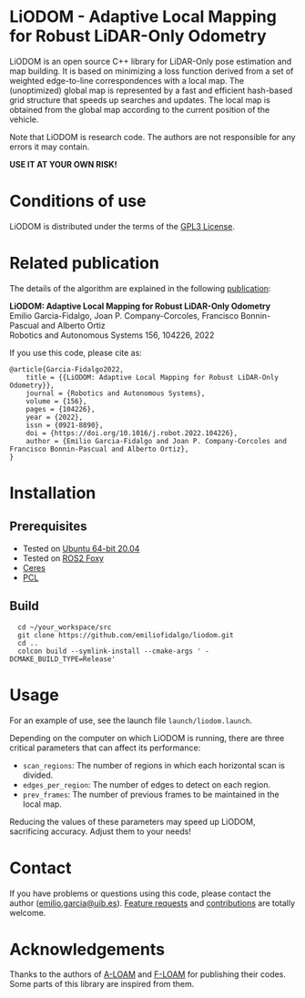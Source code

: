 # LiODOM - Adaptive Local Mapping for Robust LiDAR-Only Odometry

LiODOM is an open source C++ library for LiDAR-Only pose estimation and map building. It is based on minimizing a loss function derived from a set of weighted edge-to-line correspondences with a local map. The (unoptimized) global map is represented by a fast and efficient hash-based grid structure that speeds up searches and updates. The local map is obtained from the global map according to the current position of the vehicle.

Note that LiODOM is research code. The authors are not responsible for any errors it may contain. 

**USE IT AT YOUR OWN RISK!**

# Conditions of use

LiODOM is distributed under the terms of the [GPL3 License](http://github.com/emiliofidalgo/liodom/blob/master/LICENSE).

# Related publication

The details of the algorithm are explained in the following [publication](https://www.sciencedirect.com/science/article/pii/S0921889022001324):

**LiODOM: Adaptive Local Mapping for Robust LiDAR-Only Odometry**<br/>
Emilio Garcia-Fidalgo, Joan P. Company-Corcoles, Francisco Bonnin-Pascual and Alberto Ortiz<br/>
Robotics and Autonomous Systems 156, 104226, 2022<br/>

If you use this code, please cite as:
```
@article{Garcia-Fidalgo2022,
	title = {{LiODOM: Adaptive Local Mapping for Robust LiDAR-Only Odometry}},
	journal = {Robotics and Autonomous Systems},
	volume = {156},
	pages = {104226},
	year = {2022},
	issn = {0921-8890},
	doi = {https://doi.org/10.1016/j.robot.2022.104226},
	author = {Emilio Garcia-Fidalgo and Joan P. Company-Corcoles and Francisco Bonnin-Pascual and Alberto Ortiz},
}
```

# Installation

## Prerequisites
- Tested on [Ubuntu 64-bit 20.04](http://ubuntu.com/download/desktop)
- Tested on [ROS2 Foxy](https://docs.ros.org/en/foxy/index.html)
- [Ceres](http://ceres-solver.org/installation.html)
- [PCL](http://pointclouds.org/)

## Build
```
  cd ~/your_workspace/src
  git clone https://github.com/emiliofidalgo/liodom.git
  cd ..
  colcon build --symlink-install --cmake-args ' -DCMAKE_BUILD_TYPE=Release'
```

# Usage

For an example of use, see the launch file `launch/liodom.launch`.

Depending on the computer on which LiODOM is running, there are three critical parameters that can affect its performance:
- `scan_regions`: The number of regions in which each horizontal scan is divided.
- `edges_per_region`: The number of edges to detect on each region.
- `prev_frames`: The number of previous frames to be maintained in the local map.

Reducing the values of these parameters may speed up LiODOM, sacrificing accuracy. Adjust them to your needs!

# Contact

If you have problems or questions using this code, please contact the author (emilio.garcia@uib.es). [Feature requests](http://github.com/emiliofidalgo/liodom/issues) and [contributions](http://github.com/emiliofidalgo/liodom/pulls) are totally welcome.

# Acknowledgements
Thanks to the authors of [A-LOAM](https://github.com/HKUST-Aerial-Robotics/A-LOAM) and [F-LOAM](https://github.com/wh200720041/floam) for publishing their codes. Some parts of this library are inspired from them.
